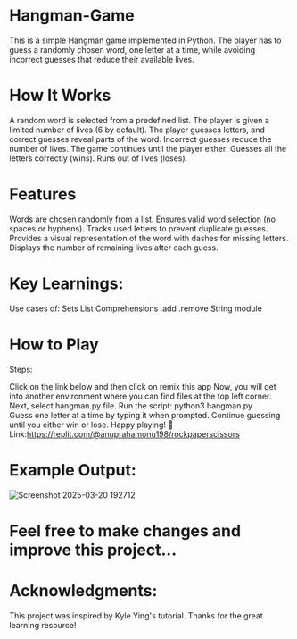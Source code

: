 # Hangman-Game
This is a simple Hangman game implemented in Python. The player has to guess a randomly chosen word, one letter at a time, while avoiding incorrect guesses that reduce their available lives.

# How It Works
A random word is selected from a predefined list.
The player is given a limited number of lives (6 by default).
The player guesses letters, and correct guesses reveal parts of the word.
Incorrect guesses reduce the number of lives.
The game continues until the player either:
Guesses all the letters correctly (wins).
Runs out of lives (loses).

# Features
Words are chosen randomly from a list.
Ensures valid word selection (no spaces or hyphens).
Tracks used letters to prevent duplicate guesses.
Provides a visual representation of the word with dashes for missing letters.
Displays the number of remaining lives after each guess.

# Key Learnings:
Use cases of:
 Sets
 List Comprehensions
 .add
 .remove
 String module
 
 # How to Play
Steps:

Click on the link below and then click on remix this app Now, you will get into another environment where you can find files at the top left corner. Next, select hangman.py file.
Run the script: python3 hangman.py  
Guess one letter at a time by typing it when prompted.
Continue guessing until you either win or lose.
Happy playing! 🎉
Link:https://replit.com/@anuprahamonu198/rockpaperscissors

# Example Output:
![Screenshot 2025-03-20 192712](https://github.com/user-attachments/assets/cb1e0e57-b579-4dc5-b1f0-6a6087504d4d)

# Feel free to make changes and improve this project...

# Acknowledgments:
This project was inspired by Kyle Ying's tutorial. Thanks for the great learning resource!
